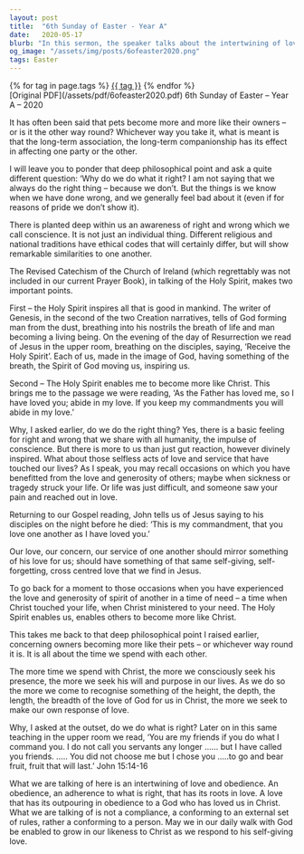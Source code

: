 ```yaml
---
layout: post
title:  "6th Sunday of Easter - Year A"
date:   2020-05-17
blurb: "In this sermon, the speaker talks about the intertwining of love and obedience. He emphasizes the role of the Holy Spirit in inspiring all that is good in mankind and enabling us to become more like Christ. He also reflects on the importance of selfless acts of love and service, and how our love for one another should mirror Jesus' love for us."
og_image: "/assets/img/posts/6ofeaster2020.png"
tags: Easter
---    
```

<div class="tag-pills">
    {% for tag in page.tags %}
    <a href="{{ site.baseurl }}/tag/{{ tag | slugify }}" class="tag-pill">{{ tag }}</a>
    {% endfor %}
</div>
[Original PDF](/assets/pdf/6ofeaster2020.pdf)
6th Sunday of Easter – Year A – 2020

It has often been said that pets become more and more like their owners – or is it the other way round? Whichever way you take it, what is meant is that the long-term association, the long-term companionship has its effect in affecting one party or the other.

I will leave you to ponder that deep philosophical point and ask a quite different question: ‘Why do we do what it right? I am not saying that we always do the right thing – because we don’t. But the things is we know when we have done wrong, and we generally feel bad about it (even if for reasons of pride we don’t show it).

There is planted deep within us an awareness of right and wrong which we call conscience. It is not just an individual thing. Different religious and national traditions have ethical codes that will certainly differ, but will show remarkable similarities to one another.

The Revised Catechism of the Church of Ireland (which regrettably was not included in our current Prayer Book), in talking of the Holy Spirit, makes two important points.

First – the Holy Spirit inspires all that is good in mankind. The writer of Genesis, in the second of the two Creation narratives, tells of God forming man from the dust, breathing into his nostrils the breath of life and man becoming a living being. On the evening of the day of Resurrection we read of Jesus in the upper room, breathing on the disciples, saying, ‘Receive the Holy Spirit’. Each of us, made in the image of God, having something of the breath, the Spirit of God moving us, inspiring us.

Second – The Holy Spirit enables me to become more like Christ. This brings me to the passage we were reading, ‘As the Father has loved me, so I have loved you; abide in my love. If you keep my commandments you will abide in my love.’

Why, I asked earlier, do we do the right thing? Yes, there is a basic feeling for right and wrong that we share with all humanity, the impulse of conscience. But there is more to us than just gut reaction, however divinely inspired. What about those selfless acts of love and service that have touched our lives? As I speak, you may recall occasions on which you have benefitted from the love and generosity of others; maybe when sickness or tragedy struck your life. Or life was just difficult, and someone saw your pain and reached out in love.

Returning to our Gospel reading, John tells us of Jesus saying to his disciples on the night before he died: ‘This is my commandment, that you love one another as I have loved you.’

Our love, our concern, our service of one another should mirror something of his love for us; should have something of that same self-giving, self-forgetting, cross centred love that we find in Jesus.

To go back for a moment to those occasions when you have experienced the love and generosity of spirit of another in a time of need – a time when Christ touched your life, when Christ ministered to your need. The Holy Spirit enables us, enables others to become more like Christ.

This takes me back to that deep philosophical point I raised earlier, concerning owners becoming more like their pets – or whichever way round it is. It is all about the time we spend with each other.

The more time we spend with Christ, the more we consciously seek his presence, the more we seek his will and purpose in our lives. As we do so the more we come to recognise something of the height, the depth, the length, the breadth of the love of God for us in Christ, the more we seek to make our own response of love.

Why, I asked at the outset, do we do what is right? Later on in this same teaching in the upper room we read, ‘You are my friends if you do what I command you. I do not call you servants any longer …… but I have called you friends. ….. You did not choose me but I chose you …..to go and bear fruit, fruit that will last.’ John 15:14-16

What we are talking of here is an intertwining of love and obedience. An obedience, an adherence to what is right, that has its roots in love. A love that has its outpouring in obedience to a God who has loved us in Christ. What we are talking of is not a compliance, a conforming to an external set of rules, rather a conforming to a person. May we in our daily walk with God be enabled to grow in our likeness to Christ as we respond to his self-giving love.

